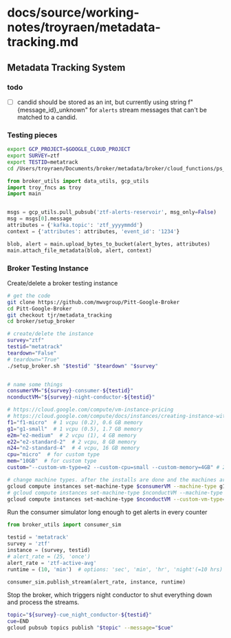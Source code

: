 # docs/source/working-notes/troyraen/metadata-tracking.md

## Metadata Tracking System

### todo

- [ ]  candid should be stored as an int, but currently using string f"{message_id}_unknown" for `alerts` stream messages that can't be matched to a candid.


### Testing pieces

```bash
export GCP_PROJECT=$GOOGLE_CLOUD_PROJECT
export SURVEY=ztf
export TESTID=metatrack
cd /Users/troyraen/Documents/broker/metadata/broker/cloud_functions/ps_to_gcs
```

```python
from broker_utils import data_utils, gcp_utils
import troy_fncs as troy
import main


msgs = gcp_utils.pull_pubsub('ztf-alerts-reservoir', msg_only=False)
msg = msgs[0].message
attributes = {'kafka.topic': 'ztf_yyyymmdd'}
context = {'attributes': attributes, 'event_id': '1234'}

blob, alert = main.upload_bytes_to_bucket(alert_bytes, attributes)
main.attach_file_metadata(blob, alert, context)
```


### Broker Testing Instance
Create/delete a broker testing instance
```bash
# get the code
git clone https://github.com/mwvgroup/Pitt-Google-Broker
cd Pitt-Google-Broker
git checkout tjr/metadata_tracking
cd broker/setup_broker

# create/delete the instance
survey="ztf"
testid="metatrack"
teardown="False"
# teardown="True"
./setup_broker.sh "$testid" "$teardown" "$survey"


# name some things
consumerVM="${survey}-consumer-${testid}"
nconductVM="${survey}-night-conductor-${testid}"

# https://cloud.google.com/compute/vm-instance-pricing
# https://cloud.google.com/compute/docs/instances/creating-instance-with-custom-machine-type#e2_shared-core_custom_machine_types
f1="f1-micro"  # 1 vcpu (0.2), 0.6 GB memory
g1="g1-small"  # 1 vcpu (0.5), 1.7 GB memory
e2m="e2-medium"  # 2 vcpu (1), 4 GB memory
e22="e2-standard-2"  # 2 vcpu, 8 GB memory
n24="n2-standard-4"  # 4 vcpu, 16 GB memory
cpu="micro"  # for custom type
mem="10GB"  # for custom type
custom="--custom-vm-type=e2 --custom-cpu=small --custom-memory=4GB" # 2 vcpu (0.5), 4 GB memory

# change machine types. after the installs are done and the machines are off
gcloud compute instances set-machine-type $consumerVM --machine-type g1-small
# gcloud compute instances set-machine-type $nconductVM --machine-type $e22
gcloud compute instances set-machine-type $nconductVM --custom-vm-type=e2 --custom-cpu=small --custom-memory=4GB
```


<!-- Start the broker
```bash
topic="${survey}-cue_night_conductor-${testid}"
cue=START
attr=KAFKA_TOPIC=NONE
# attr=topic_date=20210820
gcloud pubsub topics publish "$topic" --message="$cue" --attribute="$attr"
``` -->

Run the consumer simulator long enough to get alerts in every counter
```python
from broker_utils import consumer_sim

testid = 'metatrack'
survey = 'ztf'
instance = (survey, testid)
# alert_rate = (25, 'once')
alert_rate = 'ztf-active-avg'
runtime = (10, 'min')  # options: 'sec', 'min', 'hr', 'night'(=10 hrs)

consumer_sim.publish_stream(alert_rate, instance, runtime)
```

Stop the broker, which triggers night conductor to shut everything down and process the streams.
```bash
topic="${survey}-cue_night_conductor-${testid}"
cue=END
gcloud pubsub topics publish "$topic" --message="$cue"
```

